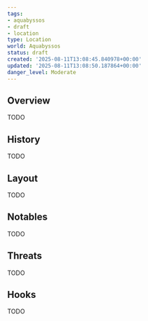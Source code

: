 ```yaml
---
tags:
- aquabyssos
- draft
- location
type: Location
world: Aquabyssos
status: draft
created: '2025-08-11T13:08:45.840978+00:00'
updated: '2025-08-11T13:08:50.187864+00:00'
danger_level: Moderate
---
```



## Overview

TODO
## History

TODO
## Layout

TODO
## Notables

TODO
## Threats

TODO
## Hooks

TODO
